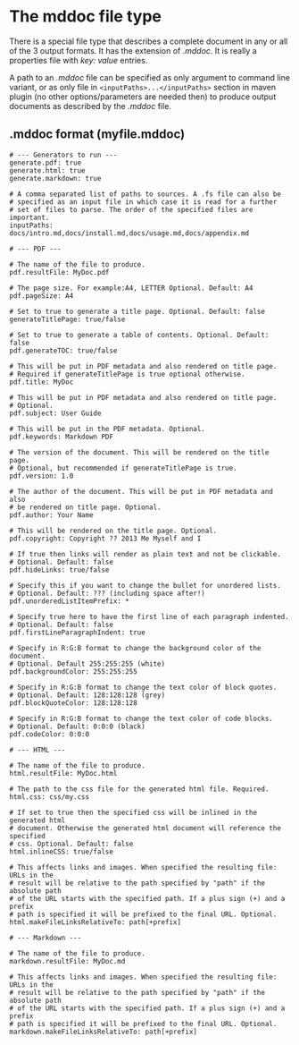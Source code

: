 # The mddoc file type

There is a special file type that describes a complete document in any or all of the 3 output formats. It has the extension of _.mddoc_. It is really a properties file with _key: value_ entries. 

A path to an _.mddoc_ file can be specified as only argument to command line variant, or as only file in `<inputPaths>...</inputPaths>` section in maven plugin (no other options/parameters are needed then) to produce output documents as described by the _.mddoc_ file.

## .mddoc format (myfile.mddoc)

    # --- Generators to run ---
    generate.pdf: true
    generate.html: true
    generate.markdown: true
    
    # A comma separated list of paths to sources. A .fs file can also be
    # specified as an input file in which case it is read for a further
    # set of files to parse. The order of the specified files are important.
    inputPaths: docs/intro.md,docs/install.md,docs/usage.md,docs/appendix.md
    
    # --- PDF ---
    
    # The name of the file to produce.
    pdf.resultFile: MyDoc.pdf
    
    # The page size. For example:A4, LETTER Optional. Default: A4
    pdf.pageSize: A4
    
    # Set to true to generate a title page. Optional. Default: false
    generateTitlePage: true/false
    
    # Set to true to generate a table of contents. Optional. Default: false
    pdf.generateTOC: true/false
    
    # This will be put in PDF metadata and also rendered on title page.
    # Required if generateTitlePage is true optional otherwise.
    pdf.title: MyDoc
    
    # This will be put in PDF metadata and also rendered on title page.
    # Optional.
    pdf.subject: User Guide
    
    # This will be put in the PDF metadata. Optional.
    pdf.keywords: Markdown PDF
    
    # The version of the document. This will be rendered on the title page.
    # Optional, but recommended if generateTitlePage is true.
    pdf.version: 1.0
    
    # The author of the document. This will be put in PDF metadata and also
    # be rendered on title page. Optional.
    pdf.author: Your Name
    
    # This will be rendered on the title page. Optional.
    pdf.copyright: Copyright ?? 2013 Me Myself and I
    
    # If true then links will render as plain text and not be clickable.
    # Optional. Default: false
    pdf.hideLinks: true/false
    
    # Specify this if you want to change the bullet for unordered lists.
    # Optional. Default: ??? (including space after!)
    pdf.unorderedListItemPrefix: *
    
    # Specify true here to have the first line of each paragraph indented.
    # Optional. Default: false
    pdf.firstLineParagraphIndent: true
    
    # Specify in R:G:B format to change the background color of the document.
    # Optional. Default 255:255:255 (white)
    pdf.backgroundColor: 255:255:255
    
    # Specify in R:G:B format to change the text color of block quotes.
    # Optional. Default: 128:128:128 (grey)
    pdf.blockQuoteColor: 128:128:128
    
    # Specify in R:G:B format to change the text color of code blocks.
    # Optional. Default: 0:0:0 (black)
    pdf.codeColor: 0:0:0
    
    # --- HTML ---
    
    # The name of the file to produce.
    html.resultFile: MyDoc.html
    
    # The path to the css file for the generated html file. Required.
    html.css: css/my.css
    
    # If set to true then the specified css will be inlined in the generated html
    # document. Otherwise the generated html document will reference the specified
    # css. Optional. Default: false
    html.inlineCSS: true/false
    
    # This affects links and images. When specified the resulting file: URLs in the
    # result will be relative to the path specified by "path" if the absolute path
    # of the URL starts with the specified path. If a plus sign (+) and a prefix
    # path is specified it will be prefixed to the final URL. Optional.
    html.makeFileLinksRelativeTo: path[+prefix]
    
    # --- Markdown ---
    
    # The name of the file to produce.
    markdown.resultFile: MyDoc.md
    
    # This affects links and images. When specified the resulting file: URLs in the
    # result will be relative to the path specified by "path" if the absolute path
    # of the URL starts with the specified path. If a plus sign (+) and a prefix
    # path is specified it will be prefixed to the final URL. Optional.
    markdown.makeFileLinksRelativeTo: path[+prefix]

